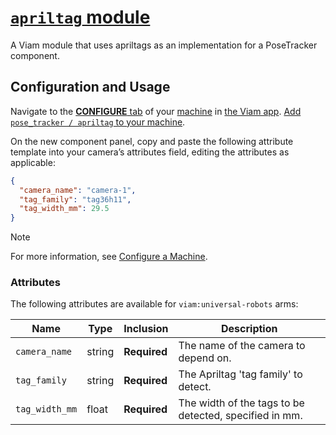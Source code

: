 # [`apriltag` module](https://app.viam.com/module/luddite/apriltag) 

A Viam module that uses apriltags as an implementation for a PoseTracker component.

## Configuration and Usage

Navigate to the [**CONFIGURE** tab](https://docs.viam.com/build/configure/) of your [machine](https://docs.viam.com/fleet/machines/) in [the Viam app](https://app.viam.com/).
[Add `pose_tracker / apriltag` to your machine](https://docs.viam.com/build/configure/#components).

On the new component panel, copy and paste the following attribute template into your camera’s attributes field, editing the attributes as applicable:

```json
{
  "camera_name": "camera-1",
  "tag_family": "tag36h11",
  "tag_width_mm": 29.5
}
```

> [!NOTE]  
> For more information, see [Configure a Machine](https://docs.viam.com/manage/configuration/).

### Attributes

The following attributes are available for `viam:universal-robots` arms:

| Name | Type | Inclusion | Description |
| ---- | ---- | --------- | ----------- |
| `camera_name` | string | **Required** | The name of the camera to depend on. |
| `tag_family` | string | **Required** | The Apriltag 'tag family' to detect. |
| `tag_width_mm` | float | **Required** | The width of the tags to be detected, specified in mm. |

